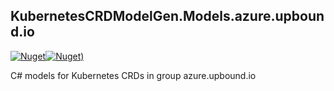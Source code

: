 ## KubernetesCRDModelGen.Models.azure.upbound.io
[![Nuget](https://img.shields.io/nuget/vpre/KubernetesCRDModelGen.Models.azure.upbound.io.svg?style=flat-square)](https://www.nuget.org/packages/KubernetesCRDModelGen.Models.azure.upbound.io)[![Nuget)](https://img.shields.io/nuget/dt/KubernetesCRDModelGen.Models.azure.upbound.io.svg?style=flat-square)](https://www.nuget.org/packages/KubernetesCRDModelGen.Models.azure.upbound.io)

C# models for Kubernetes CRDs in group azure.upbound.io
